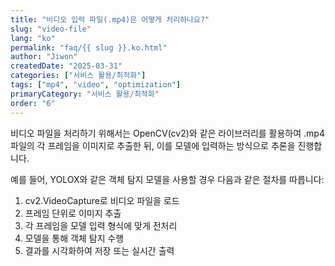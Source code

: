```yaml
---
title: "비디오 입력 파일(.mp4)은 어떻게 처리하나요?"
slug: "video-file"
lang: "ko"
permalink: "faq/{{ slug }}.ko.html"
author: "Jiwon"
createdDate: "2025-03-31"
categories: ["서비스 활용/최적화"]
tags: ["mp4", "video", "optimization"]
primaryCategory: "서비스 활용/최적화"
order: "6"
---
```

비디오 파일을 처리하기 위해서는 OpenCV(cv2)와 같은 라이브러리를 활용하여 .mp4 파일의 각 프레임을 이미지로 추출한 뒤, 이를 모델에 입력하는 방식으로 추론을 진행합니다.

예를 들어, YOLOX와 같은 객체 탐지 모델을 사용할 경우 다음과 같은 절차를 따릅니다:

1. cv2.VideoCapture로 비디오 파일을 로드
2. 프레임 단위로 이미지 추출
3. 각 프레임을 모델 입력 형식에 맞게 전처리
4. 모델을 통해 객체 탐지 수행
5. 결과를 시각화하여 저장 또는 실시간 출력
